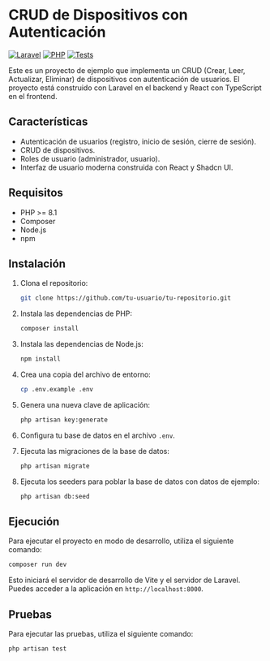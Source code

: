 # CRUD de Dispositivos con Autenticación

[![Laravel](https://img.shields.io/badge/Laravel-12-red.svg)](https://laravel.com/)
[![PHP](https://img.shields.io/badge/PHP-8.4-blue.svg)](https://www.php.net/)
[![Tests](https://github.com/joseenrique61/crud-login/actions/workflows/tests.yml/badge.svg)](https://github.com/joseenrique61/crud-login/actions/workflows/tests.yml)

Este es un proyecto de ejemplo que implementa un CRUD (Crear, Leer, Actualizar, Eliminar) de dispositivos con autenticación de usuarios. El proyecto está construido con Laravel en el backend y React con TypeScript en el frontend.

## Características

- Autenticación de usuarios (registro, inicio de sesión, cierre de sesión).
- CRUD de dispositivos.
- Roles de usuario (administrador, usuario).
- Interfaz de usuario moderna construida con React y Shadcn UI.

## Requisitos

- PHP >= 8.1
- Composer
- Node.js
- npm

## Instalación

1. Clona el repositorio:

   ```bash
   git clone https://github.com/tu-usuario/tu-repositorio.git
   ```

2. Instala las dependencias de PHP:

   ```bash
   composer install
   ```

3. Instala las dependencias de Node.js:

   ```bash
   npm install
   ```

4. Crea una copia del archivo de entorno:

   ```bash
   cp .env.example .env
   ```

5. Genera una nueva clave de aplicación:

   ```bash
   php artisan key:generate
   ```

6. Configura tu base de datos en el archivo `.env`.

7. Ejecuta las migraciones de la base de datos:

   ```bash
   php artisan migrate
   ```

8. Ejecuta los seeders para poblar la base de datos con datos de ejemplo:

   ```bash
   php artisan db:seed
   ```

## Ejecución

Para ejecutar el proyecto en modo de desarrollo, utiliza el siguiente comando:

```bash
composer run dev
```

Esto iniciará el servidor de desarrollo de Vite y el servidor de Laravel. Puedes acceder a la aplicación en `http://localhost:8000`.

## Pruebas

Para ejecutar las pruebas, utiliza el siguiente comando:

```bash
php artisan test
```
